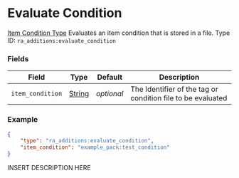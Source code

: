 # Evaluate Condition
[Item Condition Type](../item_condition_types.md)
Evaluates an item condition that is stored in a file.
Type ID: `ra_additions:evaluate_condition`
### Fields
Field | Type | Default | Description
------|------|---------|-------------
`item_condition` | [String](../data_types/string.md) | _optional_ | The Identifier of the tag or condition file to be evaluated

### Example
```json
{
    "type": "ra_additions:evaluate_condition",
    "item_condition": "example_pack:test_condition"
}```
INSERT DESCRIPTION HERE
